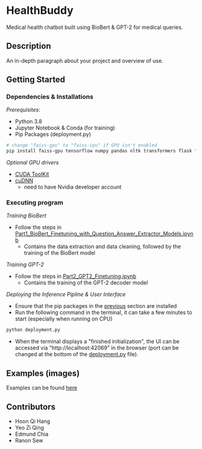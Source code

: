 # HealthBuddy

Medical health chatbot built using BioBert & GPT-2 for medical queries.

## Description

An in-depth paragraph about your project and overview of use.

## Getting Started

### Dependencies & Installations

_Prerequisites_:
* Python 3.8
* Jupyter Notebook & Conda (for training)
* Pip Packages (deployment.py)
```sh
# change "faiss-gpu" to "faiss-cpu" if GPU isn't enabled
pip install faiss-gpu tensorflow numpy pandas nltk transformers flask flask-cors
```

_Optional GPU drivers_
* [CUDA ToolKit](https://developer.nvidia.com/cuda-toolkit)
* [cuDNN](https://developer.nvidia.com/cudnn)
  * need to have Nvidia developer account

### Executing program

_Training BioBert_
* Follow the steps in [Part1_BioBert_Finetuning_with_Question_Answer_Extractor_Models.ipynb](./Part1_BioBert_Finetuning_with_Question_Answer_Extractor_Models.ipynb)
  * Contains the data extraction and data cleaning, followed by the training of the BioBert model

_Training GPT-2_
* Follow the steps in [Part2_GPT2_Finetuning.ipynb](./Part2_GPT2_Finetuning.ipynb)
  * Contains the training of the GPT-2 decoder model

_Deploying the Inference Pipline & User Interface_
* Ensure that the pip packages in the [previous](#dependencies--installations) section are installed
* Run the following command in the terminal, it can take a few minutes to start (especially when running on CPU)
```sh
python deployment.py
```
* When the terminal displays a "finished initialization", the UI can be accessed via "http://localhost:42069" in the browser (port can be changed at the bottom of the [deployment.py](./deployment.py) file).

## Examples (images)

Examples can be found [here](./examples/README.md)

## Contributors

* Hoon Qi Hang
* Yeo Zi Qing
* Edmund Chia
* Ranon Sew
